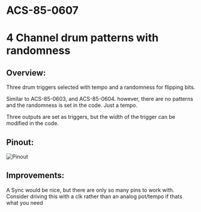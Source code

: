 # ACS-85-0607
4 Channel drum patterns with randomness
==============

## Overview:

Three drum triggers selected with tempo and a randomness for flipping bits.

Similar to ACS-85-0603, and ACS-85-0604. however, there are no patterns and the randomness is set in the code.
Just a tempo.

Three outputs are set as triggers, but the width of the trigger can be modified in the code.



## Pinout:
![Pinout](https://github.com/robstave/ArduinoComponentSketches/blob/master/ACS-85%20ATTiny85%20sketches/ACS-85-0607/images/ACS-85-0607.png)


 
## Improvements:
A Sync would be nice, but there are only so many pins to work with.  Consider driving this with a clk rather than an analog pot/tempo if thats what you need

 
